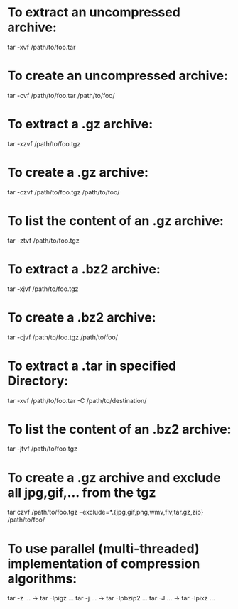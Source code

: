 To extract an uncompressed archive:
===================================

tar -xvf /path/to/foo.tar

To create an uncompressed archive:
==================================

tar -cvf /path/to/foo.tar /path/to/foo/

To extract a .gz archive:
=========================

tar -xzvf /path/to/foo.tgz

To create a .gz archive:
========================

tar -czvf /path/to/foo.tgz /path/to/foo/

To list the content of an .gz archive:
======================================

tar -ztvf /path/to/foo.tgz

To extract a .bz2 archive:
==========================

tar -xjvf /path/to/foo.tgz

To create a .bz2 archive:
=========================

tar -cjvf /path/to/foo.tgz /path/to/foo/

To extract a .tar in specified Directory:
=========================================

tar -xvf /path/to/foo.tar -C /path/to/destination/

To list the content of an .bz2 archive:
=======================================

tar -jtvf /path/to/foo.tgz

To create a .gz archive and exclude all jpg,gif,… from the tgz
==============================================================

tar czvf /path/to/foo.tgz –exclude=\*.{jpg,gif,png,wmv,flv,tar.gz,zip} /path/to/foo/

To use parallel (multi-threaded) implementation of compression algorithms:
==========================================================================

tar -z … -&gt; tar -Ipigz … tar -j … -&gt; tar -Ipbzip2 … tar -J … -&gt; tar -Ipixz …
